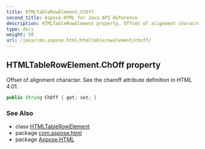 ```yaml
---
title: HTMLTableRowElement.ChOff
second_title: Aspose.HTML for Java API Reference
description: HTMLTableRowElement property. Offset of alignment character. See the charoff attribute definition in HTML 4.01
type: docs
weight: 50
url: /java/com.aspose.html/htmltablerowelement/choff/
---
```

## HTMLTableRowElement.ChOff property

Offset of alignment character. See the charoff attribute definition in HTML 4.01.

```java
public String ChOff { get; set; }
```

### See Also

* class [HTMLTableRowElement](../)
* package [com.aspose.html](../../../com.aspose.html/)
* package [Aspose.HTML](../../../)
